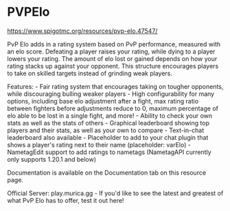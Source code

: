 # PVPElo
https://www.spigotmc.org/resources/pvp-elo.47547/

PvP Elo adds in a rating system based on PvP performance, measured with an elo score. Defeating a player raises your rating, while dying to a player lowers your rating. The amount of elo lost or gained depends on how your rating stacks up against your opponent. This structure encourages players to take on skilled targets instead of grinding weak players.

Features:
    - Fair rating system that encourages taking on tougher opponents, while discouraging bulling weaker players
    - High configurability for many options, including base elo adjustment after a fight, max rating ratio between fighters before adjustments reduce to 0, maximum percentage of elo able to be lost in a single fight, and more!
    - Ability to check your own stats as well as the stats of others
    - Graphical leaderboard showing top players and their stats, as well as your own to compare
        - Text-in-chat leaderboard also available
    - Placeholder to add to your chat plugin that shows a player's rating next to their name (placeholder: varElo)
    - NametagEdit support to add ratings to nametags (NametagAPI currently only supports 1.20.1 and below)

Documentation is available on the Documentation tab on this resource page.

Official Server: play.murica.gg
    - If you'd like to see the latest and greatest of what PvP Elo has to offer, test it out here!
